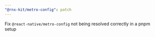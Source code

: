 ```yaml
---
"@rnx-kit/metro-config": patch
---
```


Fix `@react-native/metro-config` not being resolved correctly in a pnpm setup
